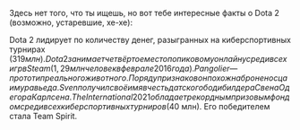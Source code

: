 Здесь нет того, что ты ищешь, но вот тебе интересные факты о Dota 2 (возможно, устаревшие, хе-хе):

Dota 2 лидирует по количеству денег, разыгранных на киберспортивных турнирах ($319 млн).
Dota 2 занимает четвёртое место по пиковому онлайну среди всех игр в Steam (1,29 млн человек в феврале 2016 года).
Pangolier — прототип реального животного. По ряду признаков он похож на броненосца и муравьеда.
Sven получил своё имя в честь датского бодибилдера Свена Одегора Карлсена.
The International 2021 обладает рекордным призовым фондом среди всех киберспортивных турниров ($40 млн). Его победителем стала Team Spirit.
